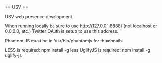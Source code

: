 == USV ==

USV web presence development.

When running locally be sure to use http://127.0.0.1:8888/ (not localhost or 0.0.0.0, etc.) Twitter OAuth is setup to use this address.

Phantom JS must be in /usr/bin/phantomjs for thumbnails

LESS is required: npm install -g less
UglifyJS is required: npm install -g uglify-js
